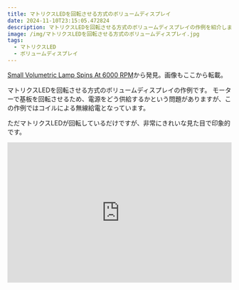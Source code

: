 ```yaml
---
title: マトリクスLEDを回転させる方式のボリュームディスプレイ
date: 2024-11-10T23:15:05.472824
description: マトリクスLEDを回転させる方式のボリュームディスプレイの作例を紹介します
image: /img/マトリクスLEDを回転させる方式のボリュームディスプレイ.jpg
tags:
  - マトリクスLED
  - ボリュームディスプレイ
---
```

[Small Volumetric Lamp Spins At 6000 RPM](https://hackaday.com/2024/10/31/small-volumetric-lamp-spins-at-6000-rpm/)から発見。画像もここから転載。

マトリクスLEDを回転させる方式のボリュームディスプレイの作例です。
モーターで基板を回転させるため、電源をどう供給するかという問題がありますが、この作例ではコイルによる無線給電となっています。

ただマトリクスLEDが回転しているだけですが、非常にきれいな見た目で印象的です。

<iframe width="100%" height="315" src="https://www.youtube.com/embed/PI_WdSL2EXk" title="YouTube video player" frameborder="0" allow="accelerometer; autoplay; clipboard-write; encrypted-media; gyroscope; picture-in-picture" allowfullscreen></iframe>



